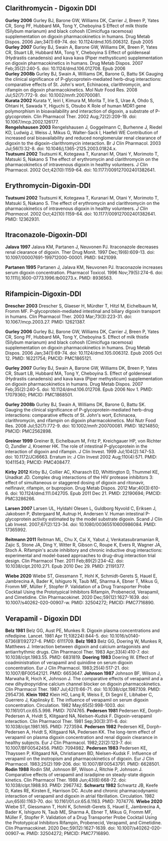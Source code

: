 ## Clarithromycin - Digoxin DDI
**Gurley 2006** Gurley BJ, Barone GW, Williams DK, Carrier J, Breen P, Yates CR, Song PF, Hubbard MA, Tong Y, Cheboyina S Effect of milk thistle (Silybum marianum) and black cohosh (Cimicifuga racemosa) supplementation on digoxin pharmacokinetics in humans. Drug Metab Dispos. 2006 Jan;34(1):69-74. doi: 10.1124/dmd.105.006312. Epub 2005   
**Gurley 2007** Gurley BJ, Swain A, Barone GW, Williams DK, Breen P, Yates CR, Stuart LB, Hubbard MA, Tong Y, Cheboyina S Effect of goldenseal (Hydrastis canadensis) and kava kava (Piper methysticum) supplementation on digoxin pharmacokinetics in humans. Drug Metab Dispos. 2007 Feb;35(2):240-5. doi: 10.1124/dmd.106.012708. Epub 2006   
**Gurley 2008b** Gurley BJ, Swain A, Williams DK, Barone G, Battu SK Gauging the clinical significance of P-glycoprotein-mediated herb-drug interactions: comparative effects of St. John's wort, Echinacea, clarithromycin, and rifampin on digoxin pharmacokinetics. Mol Nutr Food Res. 2008 Jul;52(7):772-9. doi: 10.1002/mnfr.200700081.  
**Kurata 2002** Kurata Y, Ieiri I, Kimura M, Morita T, Irie S, Urae A, Ohdo S, Ohtani H, Sawada Y, Higuchi S, Otsubo K Role of human MDR1 gene polymorphism in bioavailability and interaction of digoxin, a substrate of P-glycoprotein. Clin Pharmacol Ther. 2002 Aug;72(2):209-19. doi: 10.1067/mcp.2002.126177.  
**Rengelshausen 2003** Rengelshausen J, Goggelmann C, Burhenne J, Riedel KD, Ludwig J, Weiss J, Mikus G, Walter-Sack I, Haefeli WE Contribution of increased oral bioavailability and reduced nonglomerular renal clearance of digoxin to the digoxin-clarithromycin interaction. Br J Clin Pharmacol. 2003 Jul;56(1):32-8. doi: 10.1046/j.1365-2125.2003.01824.x.  
**Tsutsumi 2002** Tsutsumi K, Kotegawa T, Kuranari M, Otani Y, Morimoto T, Matsuki S, Nakano S The effect of erythromycin and clarithromycin on the pharmacokinetics of intravenous digoxin in healthy volunteers. J Clin Pharmacol. 2002 Oct;42(10):1159-64. doi: 10.1177/009127002401382641.  

## Erythromycin-Digoxin-DDI
**Tsutsumi 2002** Tsutsumi K, Kotegawa T, Kuranari M, Otani Y, Morimoto T, Matsuki S, Nakano S. The effect of erythromycin and clarithromycin on the pharmacokinetics of intravenous digoxin in healthy volunteers. *J Clin Pharmacol*. 2002 Oct;42(10):1159-64. doi: 10.1177/009127002401382641. PMID: 12362931.

## Itraconazole-Digoxin-DDI

**Jalava 1997** Jalava KM, Partanen J, Neuvonen PJ. Itraconazole decreases renal clearance of digoxin. Ther Drug Monit. 1997 Dec;19(6):609-13. doi: 10.1097/00007691-199712000-00001. PMID: 9421099.

**Partanen 1995** Partanen J, Jalava KM, Neuvonen PJ. Itraconazole increases serum digoxin concentration. Pharmacol Toxicol. 1996 Nov;79(5):274-6. doi: 10.1111/j.1600-0773.1996.tb00273.x. PMID: 8936563.

## Rifampicin-Digoxin-DDI

**Drescher 2003** Drescher S, Glaeser H, Mürdter T, Hitzl M, Eichelbaum M, Fromm MF. P-glycoprotein-mediated intestinal and biliary digoxin transport in humans. Clin Pharmacol Ther. 2003 Mar;73(3):223-31. doi: 10.1067/mcp.2003.27. PMID: 12621387.

**Gurley 2006** Gurley BJ, Barone GW, Williams DK, Carrier J, Breen P, Yates CR, Song PF, Hubbard MA, Tong Y, Cheboyina S. Effect of milk thistle (Silybum marianum) and black cohosh (Cimicifuga racemosa) supplementation on digoxin pharmacokinetics in humans. Drug Metab Dispos. 2006 Jan;34(1):69-74. doi: 10.1124/dmd.105.006312. Epub 2005 Oct 12. PMID: 16221754; PMCID: PMC1865121.

**Gurley 2007** Gurley BJ, Swain A, Barone GW, Williams DK, Breen P, Yates CR, Stuart LB, Hubbard MA, Tong Y, Cheboyina S. Effect of goldenseal (Hydrastis canadensis) and kava kava (Piper methysticum) supplementation on digoxin pharmacokinetics in humans. Drug Metab Dispos. 2007 Feb;35(2):240-5. doi: 10.1124/dmd.106.012708. Epub 2006 Nov 1. PMID: 17079360; PMCID: PMC1868501.

**Gurley 2008b** Gurley BJ, Swain A, Williams DK, Barone G, Battu SK. Gauging the clinical significance of P-glycoprotein-mediated herb-drug interactions: comparative effects of St. John's wort, Echinacea, clarithromycin, and rifampin on digoxin pharmacokinetics. Mol Nutr Food Res. 2008 Jul;52(7):772-9. doi: 10.1002/mnfr.200700081. PMID: 18214850; PMCID: PMC2562898.

**Greiner 1999** Greiner B, Eichelbaum M, Fritz P, Kreichgauer HP, von Richter O, Zundler J, Kroemer HK. The role of intestinal P-glycoprotein in the interaction of digoxin and rifampin. J Clin Invest. 1999 Jul;104(2):147-53. doi: 10.1172/JCI6663. Erratum in: J Clin Invest 2002 Aug;110(4):571. PMID: 10411543; PMCID: PMC408477.

**Kirby 2012** Kirby BJ, Collier AC, Kharasch ED, Whittington D, Thummel KE, Unadkat JD. Complex drug interactions of the HIV protease inhibitors 3: effect of simultaneous or staggered dosing of digoxin and ritonavir, nelfinavir, rifampin, or bupropion. Drug Metab Dispos. 2012 Mar;40(3):610-6. doi: 10.1124/dmd.111.042705. Epub 2011 Dec 21. PMID: 22190694; PMCID: PMC3286266.

**Larsen 2007** Larsen UL, Hyldahl Olesen L, Guldborg Nyvold C, Eriksen J, Jakobsen P, Østergaard M, Autrup H, Andersen V. Human intestinal P-glycoprotein activity estimated by the model substrate digoxin. Scand J Clin Lab Invest. 2007;67(2):123-34. doi: 10.1080/00365510600986084. PMID: 17365992.

**Reitmann 2011** Reitman ML, Chu X, Cai X, Yabut J, Venkatasubramanian R, Zajic S, Stone JA, Ding Y, Witter R, Gibson C, Roupe K, Evers R, Wagner JA, Stoch A. Rifampin's acute inhibitory and chronic inductive drug interactions: experimental and model-based approaches to drug-drug interaction trial design. Clin Pharmacol Ther. 2011 Feb;89(2):234-42. doi: 10.1038/clpt.2010.271. Epub 2010 Dec 29. PMID: 21191377.

**Wiebe 2020** Wiebe ST, Giessmann T, Hohl K, Schmidt-Gerets S, Hauel E, Jambrecina A, Bader K, Ishiguro N, Taub ME, Sharma A, Ebner T, Mikus G, Fromm MF, Müller F, Stopfer P. Validation of a Drug Transporter Probe Cocktail Using the Prototypical Inhibitors Rifampin, Probenecid, Verapamil, and Cimetidine. Clin Pharmacokinet. 2020 Dec;59(12):1627-1639. doi: 10.1007/s40262-020-00907-w. PMID: 32504272; PMCID: PMC7716890.

## Verapamil - Digoxin DDI

**Belz 1981** Belz GG, Aust PE, Munkes R. Digoxin plasma concentrations and nifedipine. Lancet. 1981 Apr 11;1(8224):844-5. doi: 10.1016/s0140-6736(81)92727-6. PMID: 6111709.
**Belz 1983** Belz GG, Doering W, Munkes R, Matthews J. Interaction between digoxin and calcium antagonists and antiarrhythmic drugs. Clin Pharmacol Ther. 1983 Apr;33(4):410-7. doi: 10.1038/clpt.1983.55. PMID: 6831819.
**Doering 1983** Doering W. Effect of coadministration of verapamil and quinidine on serum digoxin concentration. Eur J Clin Pharmacol. 1983;25(4):517-21. doi: 10.1007/BF00542121. PMID: 6653647.
**Johnson 1987** Johnson BF, Wilson J, Marwaha R, Hoch K, Johnson J. The comparative effects of verapamil and a new dihydropyridine calcium channel blocker on digoxin pharmacokinetics. Clin Pharmacol Ther. 1987 Jul;42(1):66-71. doi: 10.1038/clpt.1987.109. PMID: 2954736.
**Klein 1982** Klein HO, Lang R, Weiss E, Di Segni E, Libhaber C, Guerrero J, Kaplinsky E. The influence of verapamil on serum digoxin concentration. Circulation. 1982 May;65(5):998-1003. doi: 10.1161/01.cir.65.5.998. PMID: 7074765.
**Pedersen 1981** Pedersen KE, Dorph-Pedersen A, Hvidt S, Klitgaard NA, Nielsen-Kudsk F. Digoxin-verapamil interaction. Clin Pharmacol Ther. 1981 Sep;30(3):311-6. doi: 10.1038/clpt.1981.165. PMID: 7273594.
**Pedersen 1982** Pedersen KE, Dorph-Pedersen A, Hvidt S, Klitgaard NA, Pedersen KK. The long-term effect of verapamil on plasma digoxin concentration and renal digoxin clearance in healthy subjects. Eur J Clin Pharmacol. 1982;22(2):123-7. doi: 10.1007/BF00542456. PMID: 7094982.
**Pedersen 1983** Pedersen KE, Thayssen P, Klitgaard NA, Christiansen BD, Nielsen-Kudsk F. Influence of verapamil on the inotropism and pharmacokinetics of digoxin. Eur J Clin Pharmacol. 1983;25(2):199-206. doi: 10.1007/BF00543791. PMID: 6628501.
**Rodin 1988** Rodin SM, Johnson BF, Wilson J, Ritchie P, Johnson J. Comparative effects of verapamil and isradipine on steady-state digoxin kinetics. Clin Pharmacol Ther. 1988 Jun;43(6):668-72. doi: 10.1038/clpt.1988.93. PMID: 2967742.
**Schwartz 1982** Schwartz JB, Keefe D, Kates RE, Kirsten E, Harrison DC. Acute and chronic pharmacodynamic interaction of verapamil and digoxin in atrial fibrillation. Circulation. 1982 Jun;65(6):1163-70. doi: 10.1161/01.cir.65.6.1163. PMID: 7074776.
**Wiebe 2020** Wiebe ST, Giessmann T, Hohl K, Schmidt-Gerets S, Hauel E, Jambrecina A, Bader K, Ishiguro N, Taub ME, Sharma A, Ebner T, Mikus G, Fromm MF, Müller F, Stopfer P. Validation of a Drug Transporter Probe Cocktail Using the Prototypical Inhibitors Rifampin, Probenecid, Verapamil, and Cimetidine. Clin Pharmacokinet. 2020 Dec;59(12):1627-1639. doi: 10.1007/s40262-020-00907-w. PMID: 32504272; PMCID: PMC7716890.

